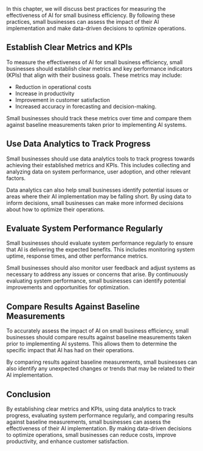 

In this chapter, we will discuss best practices for measuring the effectiveness of AI for small business efficiency. By following these practices, small businesses can assess the impact of their AI implementation and make data-driven decisions to optimize operations.

Establish Clear Metrics and KPIs
--------------------------------

To measure the effectiveness of AI for small business efficiency, small businesses should establish clear metrics and key performance indicators (KPIs) that align with their business goals. These metrics may include:

* Reduction in operational costs
* Increase in productivity
* Improvement in customer satisfaction
* Increased accuracy in forecasting and decision-making.

Small businesses should track these metrics over time and compare them against baseline measurements taken prior to implementing AI systems.

Use Data Analytics to Track Progress
------------------------------------

Small businesses should use data analytics tools to track progress towards achieving their established metrics and KPIs. This includes collecting and analyzing data on system performance, user adoption, and other relevant factors.

Data analytics can also help small businesses identify potential issues or areas where their AI implementation may be falling short. By using data to inform decisions, small businesses can make more informed decisions about how to optimize their operations.

Evaluate System Performance Regularly
-------------------------------------

Small businesses should evaluate system performance regularly to ensure that AI is delivering the expected benefits. This includes monitoring system uptime, response times, and other performance metrics.

Small businesses should also monitor user feedback and adjust systems as necessary to address any issues or concerns that arise. By continuously evaluating system performance, small businesses can identify potential improvements and opportunities for optimization.

Compare Results Against Baseline Measurements
---------------------------------------------

To accurately assess the impact of AI on small business efficiency, small businesses should compare results against baseline measurements taken prior to implementing AI systems. This allows them to determine the specific impact that AI has had on their operations.

By comparing results against baseline measurements, small businesses can also identify any unexpected changes or trends that may be related to their AI implementation.

Conclusion
----------

By establishing clear metrics and KPIs, using data analytics to track progress, evaluating system performance regularly, and comparing results against baseline measurements, small businesses can assess the effectiveness of their AI implementation. By making data-driven decisions to optimize operations, small businesses can reduce costs, improve productivity, and enhance customer satisfaction.
